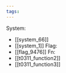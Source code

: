 ```yaml
---
tags:
---
```

System:
- [[system_66]]
- [[system_1]]
Flag:
- [[flag_9476]]
Fn:
- [[t0311_function2]]
- [[t0311_function3]]
